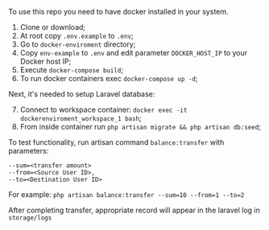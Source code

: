 To use this repo you need to have docker installed in your system.

1. Clone or download;
2. At root copy `.env.example` to `.env`;
3. Go to `docker-enviroment` directory;
4. Copy `env-example` to `.env` and edit parameter `DOCKER_HOST_IP` to your Docker host IP;
5. Execute `docker-compose build`;
6. To run docker containers exec `docker-compose up -d`;

Next, it's needed to setup Laravel database:
  
7. Connect to workspace container: `docker exec -it dockerenviroment_workspace_1 bash`;
8. From inside container run `php artisan migrate && php artisan db:seed`;

To test functionality, run artisan command `balance:transfer` with parameters: 
```
--sum=<transfer amount>
--from=<Source User ID>,
--to=<Destination User ID>
```

  For example: `php artisan balance:transfer --sum=10 --from=1 --to=2`

After completing transfer, appropriate record will appear in the laravel log in `storage/logs`  
